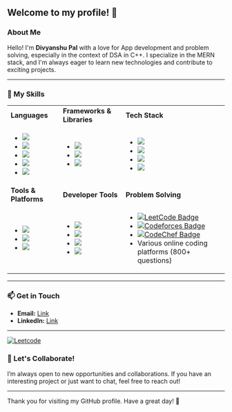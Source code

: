 ## Welcome to my profile! 🌟

### About Me

Hello! I'm **Divyanshu Pal**  with a love for App development and problem solving, especially in the context of DSA in C++. I specialize in the MERN stack, and I'm always eager to learn new technologies and contribute to exciting projects.

---

### 🚀 My Skills

<table>
  <tr>
    <td><strong>Languages</strong></td>
    <td><strong>Frameworks & Libraries</strong></td>
    <td><strong>Tech Stack</strong></td>
  </tr>
  <tr>
    <td>
      <ul>
        <li><img src="https://img.shields.io/badge/CPP-8A2BE2"></li>
        <li><img src="https://img.shields.io/badge/-Python-A8B9CC?style=flat&logo=Py"></li>
        <li><img src="https://img.shields.io/badge/-HTML5-E34F26?style=flat&logo=html5&logoColor=white"></li>
        <li><img src="https://img.shields.io/badge/-CSS3-1572B6?style=flat&logo=css3"></li>
        <li><img src="https://img.shields.io/badge/-JavaScript-F7DF1E?style=flat&logo=javascript&logoColor=black"></li>
      </ul>
    </td>
    <td>
      <ul>
        <li><img src="https://img.shields.io/badge/-React-61DAFB?style=flat&logo=react&logoColor=white"></li>
        <li><img src="https://img.shields.io/badge/-Node.js-339933?style=flat&logo=node.js&logoColor=white"></li>
        <li><img src="https://img.shields.io/badge/-CSS-38B2AC?style=flat&logo=tailwind-css&logoColor=white"></li>
      </ul>
    </td>
    <td>
      <ul>
        <li><img src="https://img.shields.io/badge/-MongoDB-47A248?style=flat&logo=mongodb&logoColor=white"></li>
        <li><img src="https://img.shields.io/badge/-Express.js-000000?style=flat&logo=express&logoColor=white"></li>
        <li><img src="https://img.shields.io/badge/-React-61DAFB?style=flat&logo=react&logoColor=white"></li>
        <li><img src="https://img.shields.io/badge/-Node.js-339933?style=flat&logo=node.js&logoColor=white"></li>
      </ul>
    </td>
  </tr>
  <tr>
    <td><strong>Tools & Platforms</strong></td>
    <td><strong>Developer Tools</strong></td>
    <td><strong>Problem Solving</strong></td>
  </tr>
  <tr>
    <td>
      <ul>
        <li><img src="https://img.shields.io/badge/-Git-F05032?style=flat&logo=git&logoColor=white"></li>
        <li><img src="https://img.shields.io/badge/-GitHub_Actions-2088FF?style=flat&logo=github-actions&logoColor=white"></li>
        <li><img src="https://img.shields.io/badge/-Linux-FCC624?style=flat&logo=linux&logoColor=black"></li>
      </ul>
    </td>
    <td>
      <ul>
        <li><img src="https://img.shields.io/badge/-VS_Code-007ACC?style=flat&logo=visual-studio-code&logoColor=white"></li>
        <li><img src="https://img.shields.io/badge/-Eclipse-2C2255?style=flat&logo=eclipse&logoColor=white"></li>
        <li><img src="https://img.shields.io/badge/-GitHub-181717?style=flat&logo=github"></li>
        <li><img src="https://img.shields.io/badge/-Git-F05032?style=flat&logo=git&logoColor=white"></li>
      </ul>
    </td>
    <td>
      <ul>
        <li>
            <a href="https://leetcode.com/u/Abhaysachan01/" target="_blank">
                <img src="https://img.shields.io/badge/-LeetCode-FFA116?style=flat&logo=leetcode&logoColor=black" alt="LeetCode Badge">
            </a> 
        </li>
        <li>
            <a href="https://codeforces.com/profile/abhaysachan360" target="_blank">
                <img src="https://img.shields.io/badge/-CodeForces-F5B116?style=flat&logo=leetcode&logoColor=black" alt="Codeforces Badge">
            </a> 
        </li>
        <li>
            <a href="https://www.codechef.com/users/abhay_sachan" target="_blank">
                <img src="https://img.shields.io/badge/-Codechef-F1A116?style=flat&logo=leetcode&logoColor=black" alt="CodeChef Badge">
            </a> 
        </li>
        <li>Various online coding platforms (800+ questions)</li>
      </ul>
    </td>
  </tr>
</table>

---


### 📫 Get in Touch

- **Email:** [Link](mailto:divyanshuwork03@gmail.com)
- **LinkedIn:** [Link](https://www.linkedin.com/in/divyaanshu/)

---
<!-- [![Codeforces Stats](https://codeforces-readme-stats.vercel.app/api/card?username=abhaysachan360&theme=github_dark&disable_animations=false&show_icons=true&force_username=true)](https://codeforces.com/profile/abhaysachan360) -->
[![Leetcode](https://leetcard.jacoblin.cool/divyanshuwork03?ext=contest)](https://leetcode.com/divyanshuwork03)


### 🤝 Let's Collaborate!

I’m always open to new opportunities and collaborations. If you have an interesting project or just want to chat, feel free to reach out!

---

Thank you for visiting my GitHub profile. Have a great day! 👑
